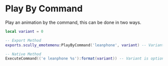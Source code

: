 # Play By Command

Play an animation by the command, this can be done in two ways.
```lua
local variant = 0

-- Export Method
exports.scully_emotemenu:PlayByCommand('leanphone', variant) -- Variant is optional.

-- Native Method
ExecuteCommand(('e leanphone %s'):format(variant)) -- Variant is optional.
```